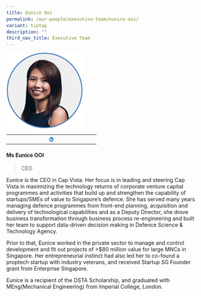 ```yaml
---
title: Eunice Ooi
permalink: /our-people/executive-team/eunice-ooi/
variant: tiptap
description: ""
third_nav_title: Executive Team
---
```

<p></p><div class="isomer-image-wrapper"><img style="width: 40%;" height="auto" width="100%" alt="" src="/images/Executive Team/Eunice_Ooi.png"></div><table><tbody><tr><th rowspan="1" colspan="1"><a class="isomer-image-wrapper" href="https://www.linkedin.com/in/eunice001/"><img style="width: 5%;" height="auto" width="100%" alt="" src="/images/Executive Team/linkedin_logo.png"></a></th></tr></tbody></table><h4>Ms Eunice OOI</h4><blockquote><p>CEO</p></blockquote><p>Eunice is the CEO in Cap Vista. Her focus is in leading and steering Cap Vista in maximizing the technology returns of corporate venture capital programmes and activities that build up and strengthen the capability of startups/SMEs of value to Singapore’s defence. She has served many years managing defence programmes from front-end planning, acquisition and delivery of technological capabilities and as a Deputy Director, she drove business transformation through business process re-engineering and built her team to support data-driven decision making in Defence Science &amp; Technology Agency.</p><p>Prior to that, Eunice worked in the private sector to manage and control development and fit out projects of &gt;$80 million value for large MNCs in Singapore. Her entrepreneurial instinct had also led her to co-found a proptech startup with industry veterans, and received Startup SG Founder grant from Enterprise Singapore.</p><p>Eunice is a recipient of the DSTA Scholarship, and graduated with MEng(Mechanical Engineering) from Imperial College, London.</p>